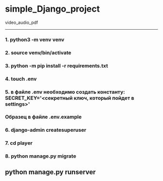 # simple_Django_project
video_audio_pdf

<hr>

### 1. python3 -m venv venv
### 2. source venv/bin/activate
### 3. python -m pip install -r requirements.txt
### 4. touch .env
### 5. в файле .env необходимо создать константу: SECRET_KEY='<секретный ключ, который пойдет в settings>'
### Образец в файле .env.example
### 6. django-admin createsuperuser
### 7. cd player
### 8. python manage.py migrate

<h2>python manage.py runserver</h2>

